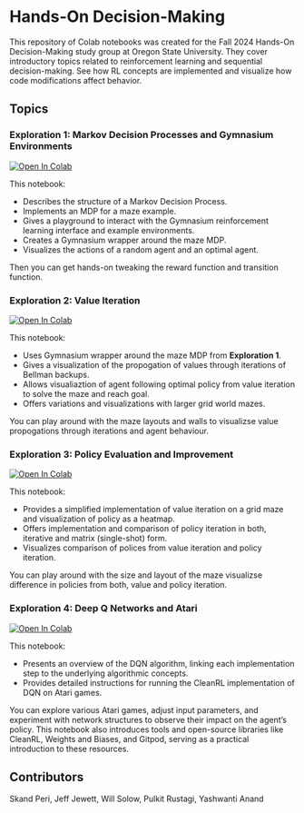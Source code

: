 # Hands-On Decision-Making

This repository of Colab notebooks was created for the Fall 2024 Hands-On Decision-Making study group at Oregon State University. They cover introductory topics related to reinforcement learning and sequential decision-making. See how RL concepts are implemented and visualize how code modifications affect behavior.

## Topics

### Exploration 1: Markov Decision Processes and Gymnasium Environments

[![Open In Colab](https://colab.research.google.com/assets/colab-badge.svg)](https://colab.research.google.com/github/Intelligent-Reliable-Autonomous-Systems/HandsOnDecisionMaking/blob/main/Exploration1_MazeMDP.ipynb)

This notebook:
- Describes the structure of a Markov Decision Process.
- Implements an MDP for a maze example.
- Gives a playground to interact with the Gymnasium reinforcement learning interface and example environments.
- Creates a Gymnasium wrapper around the maze MDP.
- Visualizes the actions of a random agent and an optimal agent.

Then you can get hands-on tweaking the reward function and transition function.

### Exploration 2: Value Iteration

[![Open In Colab](https://colab.research.google.com/assets/colab-badge.svg)](https://colab.research.google.com/github/Intelligent-Reliable-Autonomous-Systems/HandsOnDecisionMaking/blob/main/Exploration2_ValueIteration.ipynb)

This notebook:
- Uses Gymnasium wrapper around the maze MDP from **Exploration 1**.
- Gives a visualization of the propogation of values through iterations of Bellman backups.
- Allows visualiaztion of agent following optimal policy from value iteration to solve the maze and reach goal.
- Offers variations and visualizations with larger grid world mazes.

You can play around with the maze layouts and walls to visualizse value propogations through iterations and agent behaviour.

### Exploration 3: Policy Evaluation and Improvement

[![Open In Colab](https://colab.research.google.com/assets/colab-badge.svg)](https://colab.research.google.com/github/Intelligent-Reliable-Autonomous-Systems/HandsOnDecisionMaking/blob/main/Exploration3_PolicyEvalIter.ipynb)

This notebook:
- Provides a simplified implementation of value iteration on a grid maze and visualization of policy as a heatmap.
- Offers implementation and comparison of policy iteration in both, iterative and matrix (single-shot) form.
- Visualizes comparison of polices from value iteration and policy iteration.

You can play around with the size and layout of the maze visualizse difference in policies from both, value and policy iteration.

### Exploration 4: Deep Q Networks and Atari

[![Open In Colab](https://colab.research.google.com/assets/colab-badge.svg)](https://colab.research.google.com/github/Intelligent-Reliable-Autonomous-Systems/HandsOnDecisionMaking/blob/main/Exploration4_DQN_Atari.ipynb)

This notebook:
- Presents an overview of the DQN algorithm, linking each implementation step to the underlying algorithmic concepts.
- Provides detailed instructions for running the CleanRL implementation of DQN on Atari games.

You can explore various Atari games, adjust input parameters, and experiment with network structures to observe their impact on the agent’s policy. This notebook also introduces tools and open-source libraries like CleanRL, Weights and Biases, and Gitpod, serving as a practical introduction to these resources.

## Contributors

Skand Peri, Jeff Jewett, Will Solow, Pulkit Rustagi, Yashwanti Anand
